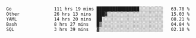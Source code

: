 <!--START_SECTION:waka-->

```text
Go                111 hrs 19 mins ████████████████░░░░░░░░░   63.78 %
Other             26 hrs 13 mins  ███▓░░░░░░░░░░░░░░░░░░░░░   15.03 %
YAML              14 hrs 20 mins  ██░░░░░░░░░░░░░░░░░░░░░░░   08.21 %
Bash              8 hrs 27 mins   █▒░░░░░░░░░░░░░░░░░░░░░░░   04.84 %
SQL               3 hrs 39 mins   ▓░░░░░░░░░░░░░░░░░░░░░░░░   02.10 %
```

<!--END_SECTION:waka-->
